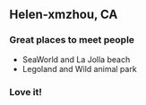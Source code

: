 ## Helen-xmzhou, CA

### Great places to meet people
- SeaWorld and La Jolla beach
- Legoland and Wild animal park

### Love it!
